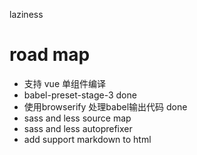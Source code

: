laziness

# road map
- 支持 vue 单组件编译
- babel-preset-stage-3 done
- 使用browserify 处理babel输出代码 done
- sass and less source map
- sass and less autoprefixer
- add support markdown to html